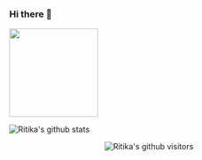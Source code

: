 ### Hi there 👋

<!--
**RitikaShrestha-me/RitikaShrestha-me** is a ✨ _special_ ✨ repository because its `README.md` (this file) appears on your GitHub profile.

Here are some ideas to get you started:

- 🔭 I’m currently working on ...
- 🌱 I’m currently learning ...
- 👯 I’m looking to collaborate on ...
- 🤔 I’m looking for help with ...
- 💬 Ask me about ...
- 📫 How to reach me: ...
- 😄 Pronouns: ...
- ⚡ Fun fact: ...
-->


<img src="https://octodex.github.com/images/Robotocat.png" height="160px" width="160px" align="center">
<!-- OctoCats -->



![Ritika's github stats](https://github-readme-stats.vercel.app/api?username=RitikaShrestha-me&show_icons=true&hide_border=true)

<p align="center">
    <img class="center" alt="Ritika's github visitors" src="https://visitor-badge.laobi.icu/badge?page_id=RitikaShrestha-me.RitikaShrestha-me"/>
</p>
